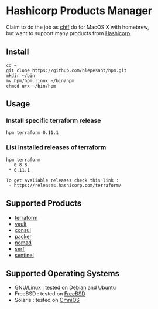 # Hashicorp Products Manager

Claim to do the job as [chtf](https://github.com/Yleisradio/homebrew-terraforms) do for MacOS X with homebrew,  
but want to support many products from [Hashicorp](https://www.hashicorp.com/).

## Install

```shell
cd ~
git clone https://github.com/hlepesant/hpm.git
mkdir ~/bin
mv hpm/hpm.linux ~/bin/hpm
chmod u+x ~/bin/hpm
```

## Usage

### Install specific terraform release
```shell
hpm terraform 0.11.1
```

### List installed releases of terraform
```shell
hpm terraform
   0.8.8
 * 0.11.1

To get avaliable releases check this link :
 - https://releases.hashicorp.com/terraform/

```

## Supported Products

* [terraform](https://www.terraform.io/)
* [vault](https://www.vaultproject.io/)
* [consul](https://www.consul.io/)
* [packer](https://www.packer.io/)
* [nomad](https://www.nomadproject.io/)
* [serf](https://www.serf.io/)
* [sentinel](https://www.hashicorp.com/sentinel)


## Supported Operating Systems

* GNU/Linux : tested on [Debian](https://www.debian.org/) and [Ubuntu](https://www.ubuntu.com/)
* FreeBSD   : tested on [FreeBSD](https://www.freebsd.org/)
* Solaris   : tested on [OmniOS](https://omnios.omniti.com/)

